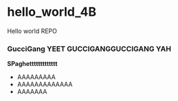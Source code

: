 # hello_world_4B
Hello world REPO
### GucciGang YEET GUCCIGANGGUCCIGANG YAH
**SPaghettttttttttttt**
* AAAAAAAAA
* AAAAAAAAAAAAA
* AAAAAAA
